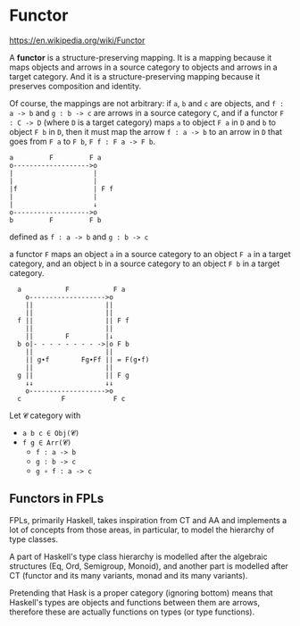 # Functor

https://en.wikipedia.org/wiki/Functor

A **functor** is a structure-preserving mapping. It is a mapping because it maps objects and arrows in a source category to objects and arrows in a target category. And it is a structure-preserving mapping because it preserves composition and identity.

Of course, the mappings are not arbitrary: if `a`, `b` and `c` are objects, and `f : a -> b` and `g : b -> c` are arrows in a source category `C`, and if a functor `F : C -> D` (where `D` is a target category) maps `a` to object `F a` in `D` and `b` to object `F b` in `D`, then it must map the arrow `f : a -> b` to an arrow in `D` that goes from `F a` to `F b`, `F f : F a -> F b`.

```
a         F         F a
o------------------->o
|                    |
|                    |
|f                   | F f
|                    |
|                    ↓
o------------------->o
b         F         F b
```



defined as `f : a -> b` and `g : b -> c`

a functor `F` maps an object `a` in a source category to an object `F a` in a target category, and an object `b` in a source category to an object `F b` in a target category.


```
  a           F           F a
    o------------------->o
    ||                  ||
    ||                  ||
  f ||                  || F f
    ||                  ||
    ||        F         |↓
  b o|- - - - - - - - ->|o F b
    ||                  ||
    || g∙f        Fg∙Ff || = F(g∙f)
    ||                  ||
  g ||                  || F g
    ↓↓                  ↓↓
    o------------------->o
  c          F            F c
```

Let `𝓒` category with
- `a b c ∈ Obj(𝓒)`
- `f g ∈ Arr(𝓒)`
  - `f : a -> b`
  - `g : b -> c`
  - `g ∘ f : a -> c`


## Functors in FPLs

FPLs, primarily Haskell, takes inspiration from CT and AA and implements a lot of concepts from those areas, in particular, to model the hierarchy of type classes.

A part of Haskell's type class hierarchy is modelled after the algebraic structures (Eq, Ord, Semigroup, Monoid), and another part is modelled after CT (functor and its many variants, monad and its many variants).

Pretending that Hask is a proper category (ignoring bottom) means that Haskell's types are objects and functions between them are arrows, therefore these are actually functions on types (or type functions).
